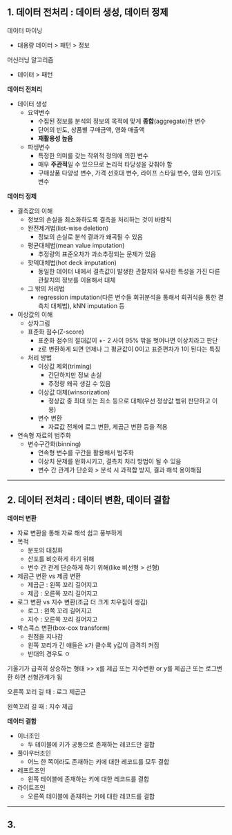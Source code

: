 ## 1. 데이터 전처리 : 데이터 생성, 데이터 정제



데이터 마이닝

- 대용량 데이터 > 패턴 > 정보



머신러닝 알고리즘

- 데이터 > 패턴



**데이터 전처리**

- 데이터 생성
  - 요약변수
    - 수집된 정보를 분석의 정보의 목적에 맞게 **종합**(aggregate)한 변수
    - 단어의 빈도, 상품별 구매금액, 영화 매출액
    - **재활용성 높음**
  - 파생변수
    - 특정한 의미를 갖는 작위적 정의에 의한 변수
    - 매우 **주관적**일 수 있으므로 논리적 타당성을 갖춰야 함
    - 구매상품 다양성 변수, 가격 선호대 변수, 라이프 스타일 변수, 영화 인기도 변수



**데이터 정제**

- 결측값의 이해
  - 정보의 손실을 최소화하도록 결측을 처리하는 것이 바람직
  - 완전제거법(list-wise deletion)
    - 정보의 손실로 분석 결과가 왜곡될 수 있음
  - 평균대체법(mean value imputation)
    - 추정량의 표준오차가 과소추정되는 문제가 있음
  - 핫덱대체법(hot deck imputation)
    - 동일한 데이터 내에서 결측값이 발생한 관찰치와 유사한 특성을 가진 다른 관찰치의 정보를 이용해서 대체
  - 그 밖의 처리법
    - regression imputation(다른 변수들 회귀분석을 통해서 회귀식을 통한 결측치 대체법), kNN imputation 등
- 이상값의 이해
  - 상자그림
  - 표준화 점수(Z-score)
    - 표준화 점수의 절대값이 +- 2 사이 95% 밖을 벗어나면 이상치라고 판단
    - z로 변환하게 되면 언제나 그 평균값이 0이고 표준편차가 1이 된다는 특징
  - 처리 방법
    - 이상값 제외(triming)
      - 간단하지만 정보 손실
      - 추정량 왜곡 생길 수 있음
    - 이상값 대체(winsorization)
      - 정상값 중 최대 또는 최소 등으로 대체(우선 정상값 범위 판단하고 이용)
    - 변수 변환
      - 자료값 전체에 로그 변환, 제곱근 변환 등을 적용
- 연속형 자료의 범주화
  - 변수구간화(binning)
    - 연속형 변수를 구간을 활용해서 범주화
    - 이상치 문제를 완화시키고, 결측치 처리 방법이 될 수 있음
    - 변수 간 관계가 단순화 > 분석 시 과적합 방지, 결과 해석 용이해짐



---



## 2. 데이터 전처리 : 데이터 변환, 데이터 결합



**데이터 변환**

- 자료 변환을 통해 자료 해석 쉽고 풍부하게
- 목적
  - 분포의 대칭화
  - 산포를 비슷하게 하기 위해
  - 변수 간 관계 단순하게 하기 위해(like 비선형 > 선형)
- 제곱근 변환 vs 제곱 변환
  - 제곱근 : 왼쪽 꼬리 길어지고
  - 제곱 : 오른쪽 꼬리 길어지고
- 로그 변환 vs 지수 변환(조금 더 크게 치우침이 생김)
  - 로그  : 왼쪽 꼬리 길어지고
  - 지수 : 오른쪽 꼬리 길어지고
- 박스콕스 변환(box-cox transform)
  - 원점을 지나감
  - 왼쪽 꼬리가 긴 애들은 x가 클수록 y값이 급격히 커짐
  - 반대의 경우도 ㅇ



기울기가 급격히 상승하는 형태 >> x를 제곱 또는 지수변환 or y를 제곱근 또는 로그변환 하면 선형관계가 됨



오른쪽 꼬리 길 때  : 로그 제곱근

왼쪽꼬리 길 때 : 지수 제곱



**데이터 결합**

- 이너조인
  - 두 테이블에 키가 공통으로 존재하는 레코드만 결합
- 풀아우터조인
  - 어느 한 쪽이라도 존재하는 키에 대한 레코드를 모두 결합
- 레프트조인
  - 왼쪽 테이블에 존재하는 키에 대한 레코드를 결합
- 라이트조인
  - 오른쪽 테이블에 존재하는 키에 대한 레코드를 결합



---



## 3. 